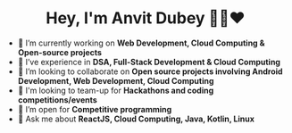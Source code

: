 <h1 align="center">Hey, I'm Anvit Dubey 👨‍💻❤️</h1>


- 🔭 I’m currently working on **Web Development, Cloud Computing & Open-source projects**
- 🌱 I’ve experience in **DSA, Full-Stack Development & Cloud Computing**
- 👯 I’m looking to collaborate on **Open source projects involving Android Development, Web Development, Cloud Computing**
- 🤝 I'm looking to team-up for **Hackathons and coding competitions/events**
- 🤔 I’m open for **Competitive programming** 
- 💬 Ask me about **ReactJS, Cloud Computing, Java, Kotlin, Linux**
<br/> 



